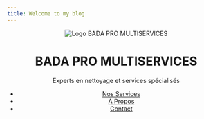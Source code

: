 ```yaml
---
title: Welcome to my blog
---
```

<header>
  <img src="logo.png" alt="Logo BADA PRO MULTISERVICES" class="logo">
  <h1>BADA PRO MULTISERVICES</h1>
  <p>Experts en nettoyage et services spécialisés</p>
  <nav>
    <ul>
      <li><a href="#services">Nos Services</a></li>
      <li><a href="#about">À Propos</a></li>
      <li><a href="#contact">Contact</a></li>
    </ul>
  </nav>
</header>




